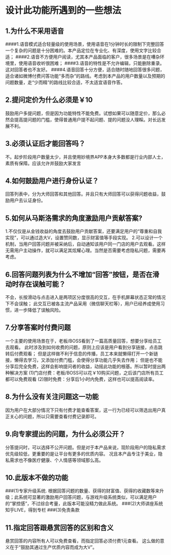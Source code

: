 # 设计此功能所遇到的一些想法

## 1.为什么不采用语音

####1.语音模式适合轻量级的使用场景，使用语音在1分钟时长的限制下完整回答一个复杂的问题是十分困难的。本产品定位在专业化、有深度，使用文字比较合适；
####2.语音不方便用户阅读，尤其本产品面临的客户，很多场景是在嘈杂环境里，使用语音收听很困难；
####3.语音的特性是不允许编辑，只能删除重录。这对回答者也不友好。
####4.语音回答十分方便，适合随时随地回答很多问题，适合诸如微博付费问答功能“多而杂”的路线。考虑到本产品的用户数量以及预期的问题数量，走“少而精”的路线比较合适，不太适宜语音作答。



## 2.提问定价为什么必须是￥10

鼓励用户多提问题，但是因为功能特性不能免费。试想如果可以随意定价，那么必然会提高提问题的门槛，使得普通用户提不起问题、提的问题没人理睬。对长远发展不利。
## 3.必须认证后才能回答吗？
不。起步阶段用户数量太少，并且使用妙境界APP本身大多数都是行业内部人士，素质有保障。应该允许并鼓励大家发言

## 4.如何鼓励用户进行身份认证？
回答列表中，分为大师回答和其他回答。并且只有大师回答可以获得问题收益，鼓励用户去认证身份。
## 5.如何从马斯洛需求的角度激励用户贡献答案?
1.不仅仅是从金钱收益的角度去鼓励用户贡献答案，还要满足用户的“尊重和自我实现”，可以通过造大V，设置赞同数，显示财富值等手段实现。
2.可以设计一个机制，当用户回答问题并被采纳后，自动通知该用户同一门店的用户去观看。这样无需用户主动操作，就可以满足其炫耀心理。当然是否需要考虑隐私问题，需要再考虑。





## 6.回答问题列表为什么不增加“回答”按钮，是否在滑动时存在误触可能？

不会，长按滑动与点击进入是两项区分度很高的交互，在手机屏幕状态正常的情况下不会误触；
此交互已被各主流产品采用（微信聊天栏等），用户已经养成使用习惯，进一步降低了误触风险。

## 7.分享答案时付费问题
一个主要的使用场景在于，老板/BOSS看到了一篇高质量回答，想要分享给员工去观看。
此时涉及到如何收费的问题，原则上应该是用户看到分享链接，点击跳转后付费观看；
但是这样做不利于信息的传播，员工本来就懒得打开一个新链接，懒得去学习，又添加付费门槛，会使得分享功能几乎失去作用；
但是也不能分享后完全免费，这样会影响提问者的收益，动摇此功能的根基。所以暂时提出两种解决方案
(1)门店付费：老板/BOSS可以花￥10购买问题，之后该门店所有员工都可以免费观看
(2)限时免费：分享后1小时内免费，这样也可以提高阅读率。
## 8.为什么没有关注问题这一功能
因为用户在大部分情况下只有付费才能查看答案，这一行为已经可以筛选出用户真正关心的问题，所以只需要查看付费记录即可。
## 9.向专家提出的问题，为什么必须公开？
分答提问时，可以选择不公开问题。但是对于本产品来说，现阶段用户的隐私需求优先级较低，更重要的是让平台有更多的优质内容。
况且本产品专注于美业，隐私需求也不像医疗健康、个人情感等领域那么高。

## 10.此版本不做的功能
###(1)专家升级系统.
根据回答问题的数量、获得的财富值、获得的收藏数等来升级；此系统可显著的激励用户回答问题，与游戏升级系统类似，可以满足用户的“掌控感”，不过综合考量，此版本可能没精力做此系统。
###(2)大师讲座系统
知乎LIVE，得到专栏
###(3)免责条款

## 11.指定回答跟悬赏回答的区别和含义
悬赏回答的内容所有人可以免费查看，而指定回答必须付费1元查看。
这么做的意义在于“鼓励其通过生产优质内容而成为大V”。

